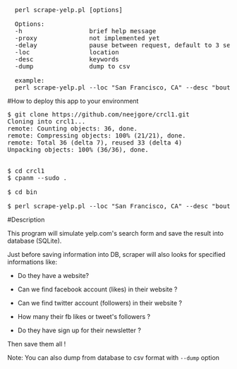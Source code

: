 <pre>
  perl scrape-yelp.pl [options]

  Options:
  -h                  brief help message
  -proxy              not implemented yet
  -delay              pause between request, default to 3 seconds
  -loc                location
  -desc               keywords
  -dump               dump to csv

  example: 
  perl scrape-yelp.pl --loc "San Francisco, CA" --desc "boutique" --delay 4
</pre>

#How to deploy this app to your environment

<pre>
$ git clone https://github.com/neejgore/crcl1.git
Cloning into crcl1...
remote: Counting objects: 36, done.
remote: Compressing objects: 100% (21/21), done.
remote: Total 36 (delta 7), reused 33 (delta 4)
Unpacking objects: 100% (36/36), done.


$ cd crcl1
$ cpanm --sudo .

$ cd bin

$ perl scrape-yelp.pl --loc "San Francisco, CA" --desc "boutique" --delay 4
</pre>



#Description

This program will simulate yelp.com's search form and save the result into database (SQLite). 

Just before saving information into DB, scraper will also looks for specified informations like:

* Do they have a website?

* Can we find facebook account (likes) in their website ?

* Can we find twitter account (followers) in their website ?

* How many their fb likes or tweet's followers ? 

* Do they have sign up for their newsletter ?

Then save them all !

Note:  You can also dump from database to csv format with <code>--dump</code> option


